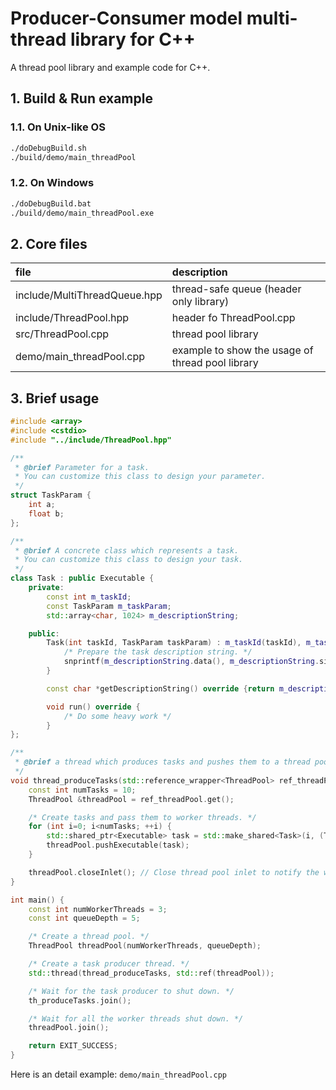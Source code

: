 # Producer-Consumer model multi-thread library for C++

A thread pool library and example code for C++.

## 1. Build & Run example

### 1.1. On Unix-like OS

```sh
./doDebugBuild.sh
./build/demo/main_threadPool
```

### 1.2. On Windows

```bat
./doDebugBuild.bat
./build/demo/main_threadPool.exe
```

## 2. Core files

|file|description|
|:---|:---|
|include/MultiThreadQueue.hpp|thread-safe queue (header only library)|
|include/ThreadPool.hpp|header fo ThreadPool.cpp|
|src/ThreadPool.cpp|thread pool library|
|demo/main_threadPool.cpp|example to show the usage of thread pool library|

## 3. Brief usage

```C++
#include <array>
#include <cstdio>
#include "../include/ThreadPool.hpp"

/**
 * @brief Parameter for a task.
 * You can customize this class to design your parameter.
 */
struct TaskParam {
    int a;
    float b;
};

/**
 * @brief A concrete class which represents a task.
 * You can customize this class to design your task.
 */
class Task : public Executable {
    private:
        const int m_taskId;
        const TaskParam m_taskParam;
        std::array<char, 1024> m_descriptionString;

    public:
        Task(int taskId, TaskParam taskParam) : m_taskId(taskId), m_taskParam(taskParam) {
            /* Prepare the task description string. */
            snprintf(m_descriptionString.data(), m_descriptionString.size()-1, "taskId=%d, a=%d, b=%g", m_taskId, taskParam.a, taskParam.b);
        }

        const char *getDescriptionString() override {return m_descriptionString.data();}

        void run() override {
            /* Do some heavy work */
        }
};

/**
 * @brief a thread which produces tasks and pushes them to a thread pool
 */
void thread_produceTasks(std::reference_wrapper<ThreadPool> ref_threadPool) {
    const int numTasks = 10;
    ThreadPool &threadPool = ref_threadPool.get();

    /* Create tasks and pass them to worker threads. */
    for (int i=0; i<numTasks; ++i) {
        std::shared_ptr<Executable> task = std::make_shared<Task>(i, (TaskParam){.a = i, .b = 10.0f + i});
        threadPool.pushExecutable(task);
    }

    threadPool.closeInlet(); // Close thread pool inlet to notify the worker threads that no more tasks will come.
}

int main() {
    const int numWorkerThreads = 3;
    const int queueDepth = 5;

    /* Create a thread pool. */
    ThreadPool threadPool(numWorkerThreads, queueDepth);

    /* Create a task producer thread. */
    std::thread(thread_produceTasks, std::ref(threadPool));

    /* Wait for the task producer to shut down. */
    th_produceTasks.join();

    /* Wait for all the worker threads shut down. */
    threadPool.join();

    return EXIT_SUCCESS;
}
```

Here is an detail example: `demo/main_threadPool.cpp`

